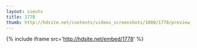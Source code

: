 ```yaml
---
layout: sieutv
title: 1778
thumb: http://hdsite.net/contents/videos_screenshots/1000/1778/preview_360p.mp4.jpg
---
```

{% include iframe src='http://hdsite.net/embed/1778' %}
 
